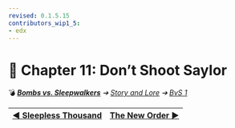```yaml
---
revised: 0.1.5.15
contributors_wip1_5:
- edx
---
```


# 📄 Chapter 11: Don’t Shoot Saylor

💣 ***[Bombs vs. Sleepwalkers][home]** ➔ [Story and Lore][story] ➔ [BvS 1][story_bvs1]*

| [◀️ Sleepless Thousand][prev] | [The New Order ▶️][next] |
| --: | :-- |

[home]: /README.md
[prev]: /story/bvs1/10_sleepless_thousand.md
[next]: /story/bvs1/12_the_new_order.md
[story]: /story/readme.md
[story_bvs1]: /story/bvs1/readme.md
